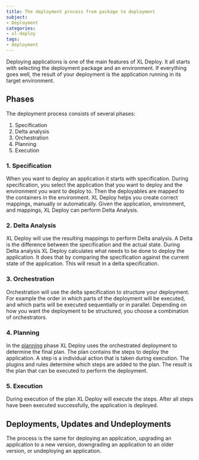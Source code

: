 ```yaml
---
title: The deployment process from package to deployment
subject:
- Deployment
categories:
- xl-deploy
tags:
- deployment
---
```


Deploying applications is one of the main features of XL Deploy. It all starts with selecting the deployment package and an environment. If everything goes well, the result of your deployment is the application running in its target environment.

## Phases
The deployment process consists of several phases:

1. Specification
1. Delta analysis
1. Orchestration
1. Planning
1. Execution

### 1. Specification
When you want to deploy an application it starts with specification. During specification, you select the application that you want to deploy and the environment you want to deploy to. Then the deployables are mapped to the containers in the environment. XL Deploy helps you create correct mappings, manually or automatically. Given the application, environment, and mappings, XL Deploy can perform Delta Analysis.

### 2. Delta Analysis
XL Deploy will use the resulting mappings to perform Delta analysis. A Delta is the difference between the specification and the actual state. During Delta analysis XL Deploy calculates what needs to be done to deploy the application. It does that by comparing the specification against the current state of the application. This will result in a delta specification.

### 3. Orchestration
Orchestration will use the delta specification to structure your deployment. For example the order in which parts of the deployment will be executed, and which parts will be executed sequentially or in parallel. Depending on how you want the deployment to be structured, you choose a combination of orchestrators.

### 4. Planning
In the [planning](understanding-the-xl-deploy-planning-algorithm.html) phase XL Deploy uses the orchestrated deployment to determine the final plan. The plan contains the steps to deploy the application. A step is a individual action that is taken during execution. The plugins and rules determine which steps are added to the plan. The result is the plan that can be executed to perform the deployment.

### 5. Execution
During execution of the plan XL Deploy will execute the steps. After all steps have been executed successfully, the application is deployed.

## Deployments, Updates and Undeployments
The process is the same for deploying an application, upgrading an application to a new version, downgrading an application to an older version, or undeploying an application.
